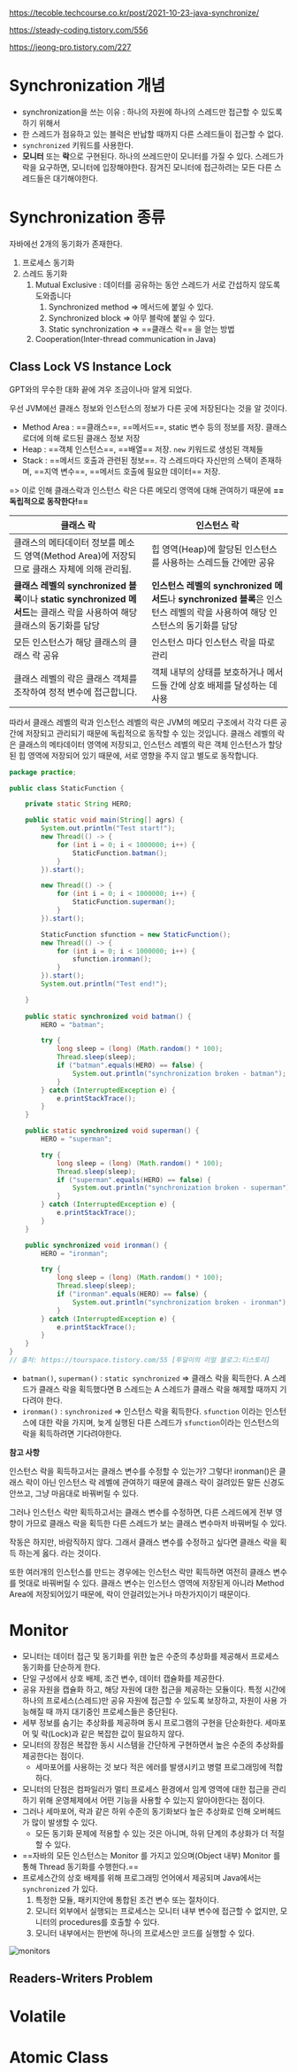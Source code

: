 https://tecoble.techcourse.co.kr/post/2021-10-23-java-synchronize/

https://steady-coding.tistory.com/556

https://jeong-pro.tistory.com/227

# Synchronization 개념

- synchronization을 쓰는 이유 :  하나의 자원에 하나의 스레드만 접근할 수 있도록 하기 위해서
- 한 스레드가 점유하고 있는 블럭은 반납할 때까지 다른 스레드들이 접근할 수 없다.
- `synchronized` 키워드를 사용한다.
- **모니터** 또는 **락**으로 구현된다. 하나의 쓰레드만이 모니터를 가질 수 있다. 스레드가 락을 요구하면, 모니터에 입장해야한다. 잠겨진 모니터에 접근하려는 모든 다른 스레드들은 대기해야한다.

# Synchronization 종류

자바에선 2개의 동기화가 존재한다.

1. 프로세스 동기화
2. 스레드 동기화
   1. Mutual Exclusive : 데이터를 공유하는 동안 스레드가 서로 간섭하지 않도록 도와줍니다
      1. Synchronized method => 메서드에 붙일 수 있다.
      2. Synchronized block => 아무 블락에 붙일 수 있다.
      3. Static synchronization => ==클래스 락== 을 얻는 방법
   2. Cooperation(Inter-thread communication in Java)



## Class Lock VS Instance Lock

GPT와의 무수한 대화 끝에 겨우 조금이나마 알게 되었다.

우선 JVM에선 클래스 정보와 인스턴스의 정보가 다른 곳에 저장된다는 것을 알 것이다.

- Method Area : ==클래스==, ==메서드==, static 변수 등의 정보를 저장. 클래스 로더에 의해 로드된 클래스 정보 저장
- Heap : ==객체 인스턴스==, ==배열== 저장. `new` 키워드로 생성된 객체들
- Stack : ==메서드 호출과 관련된 정보==. 각 스레드마다 자신만의 스택이 존재하며, ==지역 변수==, ==메서드 호출에 필요한 데이터== 저장.

=> 이로 인해 클래스락과 인스턴스 락은 다른 메모리 영역에 대해 관여하기 때문에 **==독립적으로 동작한다!==**

| 클래스 락                                                    | 인스턴스 락                                                  |
| ------------------------------------------------------------ | ------------------------------------------------------------ |
| 클래스의 메타데이터 정보를 메소드 영역(Method Area)에 저장되므로 클래스 자체에 의해 관리됨. | 힙 영역(Heap)에 할당된 인스턴스를 사용하는 스레드들 간에만 공유 |
| **클래스 레벨의 synchronized 블록**이나 **static synchronized 메서드**는 클래스 락을 사용하여 해당 클래스의 동기화를 담당 | **인스턴스 레벨의 synchronized 메서드**나 **synchronized 블록**은 인스턴스 레벨의 락을 사용하여 해당 인스턴스의 동기화를 담당 |
| 모든 인스턴스가 해당 클래스의 클래스 락 공유                 | 인스턴스 마다 인스턴스 락을 따로 관리                        |
| 클래스 레벨의 락은 클래스 객체를 조작하여 정적 변수에 접근합니다. | 객체 내부의 상태를 보호하거나 메서드들 간에 상호 배제를 달성하는 데 사용 |



따라서 클래스 레벨의 락과 인스턴스 레벨의 락은 JVM의 메모리 구조에서 각각 다른 공간에 저장되고 관리되기 때문에 독립적으로 동작할 수 있는 것입니다. 클래스 레벨의 락은 클래스의 메타데이터 영역에 저장되고, 인스턴스 레벨의 락은 객체 인스턴스가 할당된 힙 영역에 저장되어 있기 때문에, 서로 영향을 주지 않고 별도로 동작합니다.

```java
package practice;

public class StaticFunction {

	private static String HERO;

	public static void main(String[] agrs) {
		System.out.println("Test start!");
		new Thread(() -> {
			for (int i = 0; i < 1000000; i++) {
				StaticFunction.batman();
			}
		}).start();

		new Thread(() -> {
			for (int i = 0; i < 1000000; i++) {
				StaticFunction.superman();
			}
		}).start();

		StaticFunction sfunction = new StaticFunction();
		new Thread(() -> {
			for (int i = 0; i < 1000000; i++) {
				sfunction.ironman();
			}
		}).start();
		System.out.println("Test end!");

	}
	
	public static synchronized void batman() {
		HERO = "batman";

		try {
			long sleep = (long) (Math.random() * 100);
			Thread.sleep(sleep);
			if ("batman".equals(HERO) == false) {
				System.out.println("synchronization broken - batman");
			}
		} catch (InterruptedException e) {
			e.printStackTrace();
		}
	}

	public static synchronized void superman() {
		HERO = "superman";

		try {
			long sleep = (long) (Math.random() * 100);
			Thread.sleep(sleep);
			if ("superman".equals(HERO) == false) {
				System.out.println("synchronization broken - superman");
			}
		} catch (InterruptedException e) {
			e.printStackTrace();
		}
	}

	public synchronized void ironman() {
		HERO = "ironman";

		try {
			long sleep = (long) (Math.random() * 100);
			Thread.sleep(sleep);
			if ("ironman".equals(HERO) == false) {
				System.out.println("synchronization broken - ironman");
			}
		} catch (InterruptedException e) {
			e.printStackTrace();
		}
	}
}
// 출처: https://tourspace.tistory.com/55 [투덜이의 리얼 블로그:티스토리]
```

- `batman()`, `superman()` : `static synchronized` => 클래스 락을 획득한다. A 스레드가 클래스 락을 획득했다면 B 스레드는 A 스레드가 클래스 락을 해제할 때까지 기다려야 한다.
- `ironman()` : `synchronized` => 인스턴스 락을 획득한다. `sfunction` 이라는 인스턴스에 대한 락을 가지며, 늦게 실행된 다른 스레드가 `sfunction`이라는 인스턴스의 락을 획득하려면 기다려야한다.

**참고 사항**

인스턴스 락을 획득하고서는 클래스 변수를 수정할 수 있는가? 그렇다! ironman()은 클래스 락이 아닌 인스턴스 락 레벨에 관여하기 때문에 클래스 락이 걸려있든 말든 신경도 안쓰고, 그냥 마음대로 바꿔버릴 수 있다.

그러나 인스턴스 락만 획득하고서는 클래스 변수를 수정하면, 다른 스레드에게 전부 영향이 가므로 클래스 락을 획득한 다른 스레드가 보는 클래스 변수마저 바꿔버릴 수 있다.

작동은 하지만, 바람직하지 않다. 그래서 클래스 변수를 수정하고 싶다면 클래스 락을 획득 하는게 옳다. 라는 것이다.

또한 여러개의 인스턴스를 만드는 경우에는 인스턴스 락만 획득하면 여전히 클래스 변수를 멋대로 바꿔버릴 수 있다. 클래스 변수는 인스턴스 영역에 저장된게 아니라 Method Area에 저장되어있기 때문에, 락이 안걸려있는거나 마찬가지이기 때문이다.

# Monitor

- 모니터는 데이터 접근 및 동기화를 위한 높은 수준의 추상화를 제공해서 프로세스 동기화를 단순하게 한다.
- 단일 구성에서 상호 배제, 조건 변수, 데이터 캡슐화를 제공한다.
- 공유 자원을 캡슐화 하고, 해당 자원에 대한 접근을 제공하는 모듈이다. 특정 시간에 하나의 프로세스(스레드)만 공유 자원에 접근할 수 있도록 보장하고, 자원이 사용 가능해질 때 까지 대기중인 프로세스들은 중단된다.
- 세부 정보를 숨기는 추상화를 제공하며 동시 프로그램의 구현을 단순화한다. 세마포어 및 락(Lock)과 같은 복잡한 값이 필요하지 않다.
- 모니터의 장점은 복잡한 동시 시스템을 간단하게 구현하면서 높은 수준의 추상화를 제공한다는 점이다. 
  - 세마포어를 사용하는 것 보다 적은 에러를 발생시키고 병렬 프로그래밍에 적합하다.
- 모니터의 단점은 컴파일러가 멀티 프로세스 환경에서 임계 영역에 대한 접근을 관리하기 위해 운영체제에서 어떤 기능을 사용할 수 있는지 알아야한다는 점이다. 
- 그러나 세마포어, 락과 같은 하위 수준의 동기화보다 높은 추상화로 인해 오버헤드가 많이 발생할 수 있다.
  - 모든 동기화 문제에 적용할 수 있는 것은 아니며, 하위 단계의 추상화가 더 적절할 수 있다.
- ==자바의 모든 인스턴스는 Monitor 를 가지고 있으며(Object 내부) Monitor 를 통해 Thread 동기화를 수행한다.== 
- 프로세스간의 상호 배제를 위해 프로그래밍 언어에서 제공되며 Java에서는 ` synchronized` 가 있다.
  1. 특정한 모듈, 패키지안에 통합된 조건 변수 또는 절차이다.
  2. 모니터 외부에서 실행되는 프로세스는 모니터 내부 변수에 접근할 수 없지만, 모니터의 procedures를 호출할 수 있다.
  3. 모니터 내부에서는 한번에 하나의 프로세스만 코드를 실행할 수 있다.

![monitors](https://media.geeksforgeeks.org/wp-content/cdn-uploads/gq/2015/06/monitors-300x255.png)

## Readers-Writers Problem





# Volatile



# Atomic Class